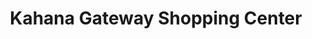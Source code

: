 ---
title: "Kahana Gateway Shopping Center"
url: /lahaina/kahana-gateway-shopping-center/
shop: Einkaufszentrum
---